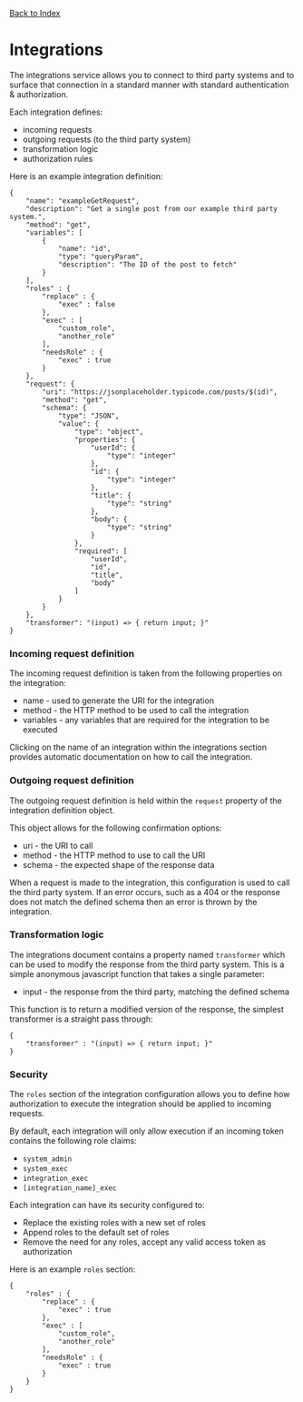 [Back to Index](#/documentation)

# Integrations

The integrations service allows you to connect to third party systems and to surface that connection in a standard manner with standard authentication & authorization.

Each integration defines:

* incoming requests
* outgoing requests (to the third party system)
* transformation logic
* authorization rules

Here is an example integration definition:

```
{
    "name": "exampleGetRequest",
    "description": "Get a single post from our example third party system.",
    "method": "get",
    "variables": [
        {
            "name": "id",
            "type": "queryParam",
            "description": "The ID of the post to fetch"
        }
    ],
    "roles" : {
        "replace" : {
            "exec" : false
        },
        "exec" : [
            "custom_role",
            "another_role"
        ],
        "needsRole" : {
            "exec" : true
        }
    },
    "request": {
        "uri": "https://jsonplaceholder.typicode.com/posts/$(id)",
        "method": "get",
        "schema": {
            "type": "JSON",
            "value": {
                "type": "object",
                "properties": {
                    "userId": {
                        "type": "integer"
                    },
                    "id": {
                        "type": "integer"
                    },
                    "title": {
                        "type": "string"
                    },
                    "body": {
                        "type": "string"
                    }
                },
                "required": [
                    "userId",
                    "id",
                    "title",
                    "body"
                ]
            }
        }
    },
    "transformer": "(input) => { return input; }"
}
```

### Incoming request definition

The incoming request definition is taken from the following properties on the integration:

* name - used to generate the URI for the integration
* method - the HTTP method to be used to call the integration
* variables - any variables that are required for the integration to be executed

Clicking on the name of an integration within the integrations section provides automatic documentation on how to call the integration.

### Outgoing request definition

The outgoing request definition is held within the `request` property of the integration definition object.

This object allows for the following confirmation options:

* uri - the URI to call
* method - the HTTP method to use to call the URI
* schema - the expected shape of the response data

When a request is made to the integration, this configuration is used to call the third party system. If an error occurs, such as a 404 or the response does not match the defined schema then an error is thrown by the integration.

### Transformation logic

The integrations document contains a property named `transformer` which can be used to modify the response from the third party system. This is a simple anonymous javascript function that takes a single parameter:

* input - the response from the third party, matching the defined schema

This function is to return a modified version of the response, the simplest transformer is a straight pass through:

```
{
	"transformer" : "(input) => { return input; }"
}
```

### Security

The `roles` section of the integration configuration allows you to define how authorization to execute the integration should be applied to incoming requests.

By default, each integration will only allow execution if an incoming token contains the following role claims:

* `system_admin`
* `system_exec`
* `integration_exec`
* `[integration_name]_exec`

Each integration can have its security configured to:

* Replace the existing roles with a new set of roles
* Append roles to the default set of roles
* Remove the need for any roles, accept any valid access token as authorization

Here is an example `roles` section:

```
{
    "roles" : {
        "replace" : {
            "exec" : true
        },
        "exec" : [
            "custom_role",
            "another_role"
        ],
        "needsRole" : {
            "exec" : true
        }
    }
}
```